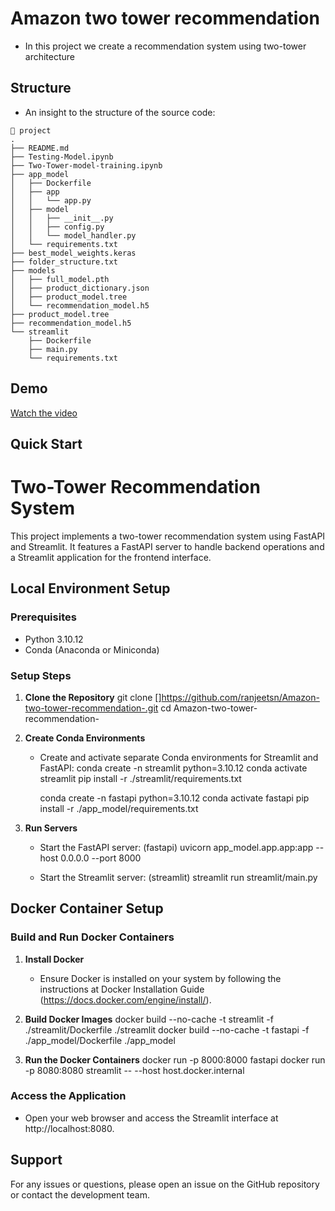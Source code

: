 # Amazon two tower recommendation

- In this project we create a recommendation system using two-tower architecture

## Structure
- An insight to the structure of the source code:
```
🌳 project
.
├── README.md
├── Testing-Model.ipynb
├── Two-Tower-model-training.ipynb
├── app_model
│   ├── Dockerfile
│   ├── app
│   │   └── app.py
│   ├── model
│   │   ├── __init__.py
│   │   ├── config.py
│   │   └── model_handler.py
│   └── requirements.txt
├── best_model_weights.keras
├── folder_structure.txt
├── models
│   ├── full_model.pth
│   ├── product_dictionary.json
│   ├── product_model.tree
│   └── recommendation_model.h5
├── product_model.tree
├── recommendation_model.h5
└── streamlit
    ├── Dockerfile
    ├── main.py
    └── requirements.txt
```

## Demo

[Watch the video](https://github.com/ranjeetsn/Amazon-two-tower-recommendation-/assets/30920464/c2a2df78-cec4-422e-9ee8-c8b916d4da96)







## Quick Start
# Two-Tower Recommendation System

This project implements a two-tower recommendation system using FastAPI and Streamlit. It features a FastAPI server to handle backend operations and a Streamlit application for the frontend interface.

## Local Environment Setup

### Prerequisites
- Python 3.10.12
- Conda (Anaconda or Miniconda)

### Setup Steps

1. **Clone the Repository**
   git clone [<repository-url>]https://github.com/ranjeetsn/Amazon-two-tower-recommendation-.git
   cd Amazon-two-tower-recommendation-

2. **Create Conda Environments**
   - Create and activate separate Conda environments for Streamlit and FastAPI:
     conda create -n streamlit python=3.10.12
     conda activate streamlit
     pip install -r ./streamlit/requirements.txt

     conda create -n fastapi python=3.10.12
     conda activate fastapi
     pip install -r ./app_model/requirements.txt

3. **Run Servers**
   - Start the FastAPI server:
     (fastapi) uvicorn app_model.app.app:app --host 0.0.0.0 --port 8000
   
   - Start the Streamlit server:
     (streamlit) streamlit run streamlit/main.py

## Docker Container Setup

### Build and Run Docker Containers

1. **Install Docker**
   - Ensure Docker is installed on your system by following the instructions at Docker Installation Guide (https://docs.docker.com/engine/install/).

2. **Build Docker Images**
   docker build --no-cache -t streamlit -f ./streamlit/Dockerfile ./streamlit
   docker build --no-cache -t fastapi -f ./app_model/Dockerfile ./app_model

3. **Run the Docker Containers**
   docker run -p 8000:8000 fastapi
   docker run -p 8080:8080 streamlit -- --host host.docker.internal

### Access the Application

- Open your web browser and access the Streamlit interface at http://localhost:8080.

## Support

For any issues or questions, please open an issue on the GitHub repository or contact the development team.
